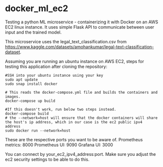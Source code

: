 # docker_ml_ec2
Testing a python ML microservice - containerizing it with Docker on an AWS EC2 linux instance.
It uses simple Flask API to communicate between user input and the trained model.

This microservice uses the legal_text_classification.csv from https://www.kaggle.com/datasets/amohankumar/legal-text-classification-dataset.


Assuming you are running an ubuntu instance on AWS EC2, steps for testing this application after cloning the repository:
```shell
#SSH into your ubuntu instance using your key
sudo apt update
sudo snap install docker

# This reads the docker-compose.yml file and builds the containers and images.
docker-compose up build

#If this doesn't work, run below two steps instead.
docker-compose build 
# the --network=host will ensure that the docker containers will share the host's ip address, which in our case is the ec2 public ipv4 address
sudo docker run --network=host
```

These are the respective ports you want to be aware of.
Prometheus metrics: 8000
Prometheus UI: 9090
Grafana UI: 3000

You can connect by your_ec2_ipv4_address:port. Make sure you adjust the ec2 security settings to be able to do this.

